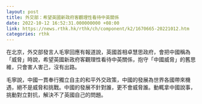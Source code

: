 ```yaml
---
layout: post
title: 外交部：希望英國新政府客觀理性看待中英關係
date: 2022-10-12 16:52:31.000000000 +08:00
link: https://news.rthk.hk/rthk/ch/component/k2/1670665-20221012.htm
categories: rthk
---
```


在北京，外交部發言人毛寧回應有報道說，英國首相卓慧思政府，會把中國稱為「威脅」時說，希望英國新政府客觀理性看待中英關係，抱守「中國威脅」的舊思維，只會害人害己，沒有出路。

毛寧說，中國一貫奉行獨立自主的和平外交政策，中國的發展為世界各國帶來機遇，絕不是威脅和挑戰。中國的發展不針對誰，更不會威脅誰。動輒拿中國說事，挑動對立對抗，解決不了英國自己的問題。
